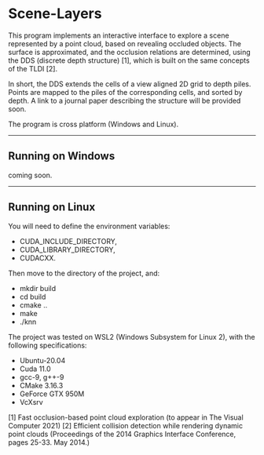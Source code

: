 # Scene-Layers

This program implements an interactive interface to explore a scene represented by a point cloud, based on revealing occluded objects. The surface is approximated, and the occlusion relations are determined, using the DDS (discrete depth structure) [1], which is built on the same concepts of the TLDI [2].

In short, the DDS extends the cells of a view aligned 2D grid to depth piles. Points are mapped to the piles of the corresponding cells, and sorted by depth. A link to a journal paper describing the structure will be provided soon.


The program is cross platform (Windows and Linux).

********************************************************************************

## Running on Windows

coming soon.

********************************************************************************

## Running on Linux

You will need to define the environment variables: 
* CUDA_INCLUDE_DIRECTORY, 
* CUDA_LIBRARY_DIRECTORY,
* CUDACXX. 
  
Then move to the directory of the project, and:

* mkdir build
* cd build
* cmake ..
* make
* ./knn


The project was tested on WSL2 (Windows Subsystem for Linux 2), with the following specifications:

* Ubuntu-20.04
* Cuda 11.0
* gcc-9, g++-9
* CMake 3.16.3
* GeForce GTX 950M
* VcXsrv

[1] Fast occlusion-based point cloud exploration  (to appear in The Visual Computer 2021)
[2] Efficient collision detection while rendering dynamic point clouds (Proceedings of the 2014 Graphics Interface Conference, pages 25-33. May 2014.)
